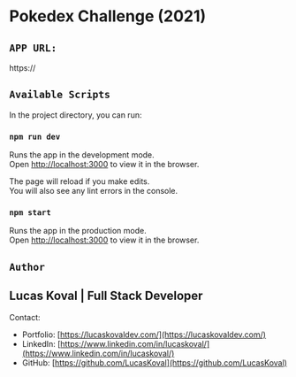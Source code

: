 # Pokedex Challenge (2021)

## `APP URL:`

https://

## `Available Scripts`

In the project directory, you can run:

### `npm run dev`

Runs the app in the development mode.\
Open [http://localhost:3000](http://localhost:3000) to view it in the browser.

The page will reload if you make edits.\
You will also see any lint errors in the console.

### `npm start`

Runs the app in the production mode.\
Open [http://localhost:3000](http://localhost:3000) to view it in the browser.

## `Author`

## Lucas Koval | Full Stack Developer

Contact:

- Portfolio: [https://lucaskovaldev.com/](https://lucaskovaldev.com/)
- LinkedIn: [https://www.linkedin.com/in/lucaskoval/](https://www.linkedin.com/in/lucaskoval/)
- GitHub: [https://github.com/LucasKoval](https://github.com/LucasKoval)
